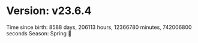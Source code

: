 # Version: v23.6.4
Time since birth: 8588 days, 206113 hours, 12366780 minutes, 742006800 seconds
Season: Spring 🌸
